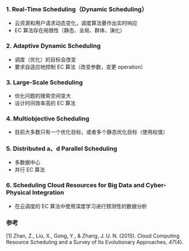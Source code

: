 ### 1. Real-Time Scheduling（Dynamic Scheduling）

* 云资源和用户请求动态变化，调度算法要作出实时响应
* EC 算法存在局限性（静态、全局、群体、演化）

### 2. Adaptive Dynamic Scheduling

* 调度（优化）的目标会改变
* 要求自适应地控制 EC 算法（改变参数，变更 operation）

### 3. Large-Scale Scheduling

* 优化问题的搜索空间变大
* 设计时间效率高的 EC 算法

### 4. Multiobjective Scheduling

* 目前大多数只有一个优化目标，或者多个静态优化目标（使用权值）

### 5. Distributed a、d Parallel Scheduling

* 多数据中心
* 并行 EC 算法

### 6. Scheduling Cloud Resources for Big Data and Cyber-Physical Integration

* 在云调度的 EC 算法中使用深度学习进行预测性的数据分析

### 参考

[1] Zhan, Z., Liu, X., Gong, Y., & Zhang, J. U. N. (2015). Cloud Computing Resource Scheduling and a Survey of Its Evolutionary Approaches, *47*(4).
